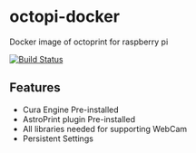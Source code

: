 # octopi-docker
Docker image of octoprint for raspberry pi

[![Build Status](https://travis-ci.com/pacdaemon/octopi-docker.svg?branch=master)](https://travis-ci.com/pacdaemon/octopi-docker)

## Features
- Cura Engine Pre-installed
- AstroPrint plugin Pre-installed
- All libraries needed for supporting WebCam
- Persistent Settings
